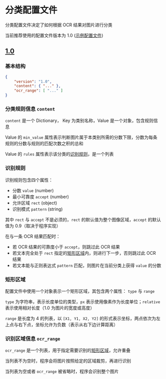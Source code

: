 # 分类配置文件

分类配置文件决定了如何根据 OCR 结果对图片进行分类

当前推荐使用的配置文件版本为 1.0 ([示例配置文件](/docs/classify.example.json))

## [1.0](/docs/schema/1.0.json)

### 基本结构

```json
{
    "version": "1.0",
    "content": { "..." },
    "ocr_range": [ "..." ]
}
```

### 分类规则信息 `content`

`content` 是一个 Dictionary， Key 为类别名称，Value 是一个对象，包含规则信息

Value 的 `min_value` 属性表示判断图片属于本类别所需的分数下限，分数为每条规则的分数与规则的匹配次数之积的总和

Value 的 `rules` 属性表示该分类的[识别规则](#识别规则)，是一个列表

### 识别规则

识别规则包含四个属性：
  - 分数 `value` (number)
  - 最小可靠度 `accept` (number)
  - 允许区域 `rect` (object)
  - 识别模式 `pattern` (string)

其中 `rect` 与 `accept` 不是必须的，`rect` 的默认值为整个图像区域，`accept` 的默认值为 0.9（取决于程序实现）

在与一条 OCR 结果匹配时：
  - 若 OCR 结果的可靠度小于 `accept`，则跳过此 OCR 结果
  - 若文本完全处于 `rect` 指定的[矩形区域](#矩形区域)内，则进行下一步，否则跳过此 OCR 结果
  - 若文本能与正则表达式 `pattern` 匹配，则图片在当前分类上获得 `value` 的分数

### 矩形区域

配置文件中使用一个对象表示一个矩形区域，其包含两个属性： `type` 与 `range`

`type` 为字符串，表示长度单位的类型，`px` 表示使用像素作为长度单位；`relative` 表示使用相对长度（1.0 为图片的宽度或高度）

`range` 是长度为 4 的列表，以 `[X1, Y1, X2, Y2]` 的形式表示坐标，两点依次为左上点与右下点，坐标允许为负数（表示从右下边计算距离）

### 识别区域信息 `ocr_range`

`ocr_range` 是一个列表，用于指定需要识别的[矩形区域](#矩形区域)，允许重叠

当列表不为空时，程序会将图片按照给定的区域裁剪，再进行识别

当列表为空或者 `ocr_range` 被省略时，程序会识别整个图片
